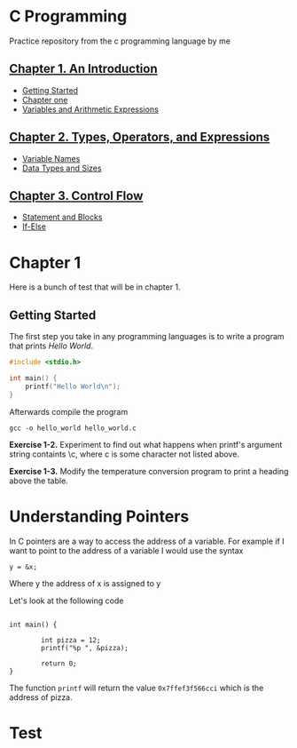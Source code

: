 # C Programming
Practice repository from the c programming language by me

## [Chapter 1. An Introduction](#chapter-1) 

* [Getting Started](#getting-started)
* [Chapter one](#test)
* [Variables and Arithmetic Expressions]()

## [Chapter 2. Types, Operators, and Expressions]()

* [Variable Names]()
* [Data Types and Sizes]()

## [Chapter 3. Control Flow]()

* [Statement and Blocks]()
* [If-Else]()


# Chapter 1
Here is a bunch of test that will be in chapter 1.

## Getting Started

The first step you take in any programming languages is to write a program that prints *Hello World*. 

```c
#include <stdio.h>

int main() {
	printf("Hello World\n");
}
```

Afterwards compile the program
```console 
gcc -o hello_world hello_world.c
```

**Exercise 1-2.** Experiment to find out what happens when printf's argument string containts \c, where c is some character not listed above.

**Exercise 1-3.** Modify the temperature conversion program to print a heading above the table.

# Understanding Pointers 

In C pointers are a way to access the address of a variable. For example if I want to point to the address of a variable I would use the syntax

`y = &x;`

Where y the address of x is assigned to y

Let's look at the following code

````#include <stdio.h>

int main() {

        int pizza = 12;
        printf("%p ", &pizza);

        return 0;
}
````
The function `printf` will return the value `0x7ffef3f566cci` which is the address of pizza.

# Test
